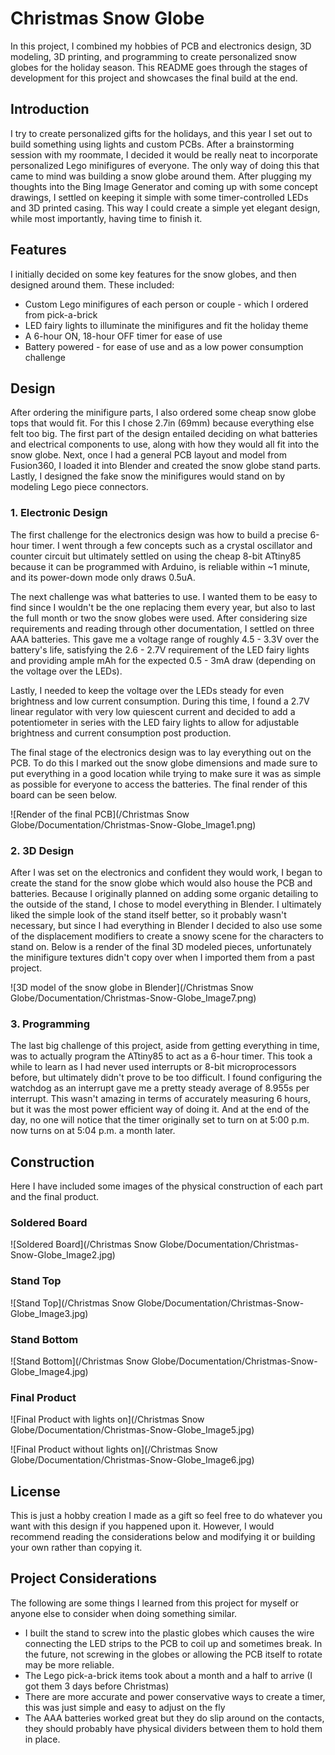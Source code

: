 # Christmas Snow Globe 

In this project, I combined my hobbies of PCB and electronics design, 3D modeling, 3D printing, and programming to create personalized snow globes for the holiday season. This README goes through the stages of development for this project and showcases the final build at the end.

## Introduction

I try to create personalized gifts for the holidays, and this year I set out to build something using lights and custom PCBs. After a brainstorming session with my roommate, I decided it would be really neat to incorporate personalized Lego minifigures of everyone. The only way of doing this that came to mind was building a snow globe around them. After plugging my thoughts into the Bing Image Generator and coming up with some concept drawings, I settled on keeping it simple with some timer-controlled LEDs and 3D printed casing. This way I could create a simple yet elegant design, while most importantly, having time to finish it. 

## Features

I initially decided on some key features for the snow globes, and then designed around them. These included:
- Custom Lego minifigures of each person or couple - which I ordered from pick-a-brick
- LED fairy lights to illuminate the minifigures and fit the holiday theme
- A 6-hour ON, 18-hour OFF timer for ease of use
- Battery powered - for ease of use and as a low power consumption challenge

## Design

After ordering the minifigure parts, I also ordered some cheap snow globe tops that would fit. For this I chose 2.7in (69mm) because everything else felt too big. The first part of the design entailed deciding on what batteries and electrical components to use, along with how they would all fit into the snow globe. Next, once I had a general PCB layout and model from Fusion360, I loaded it into Blender and created the snow globe stand parts. Lastly, I designed the fake snow the minifigures would stand on by modeling Lego piece connectors.

### 1. Electronic Design

The first challenge for the electronics design was how to build a precise 6-hour timer. I went through a few concepts such as a crystal oscillator and counter circuit but ultimately settled on using the cheap 8-bit ATtiny85 because it can be programmed with Arduino, is reliable within ~1 minute, and its power-down mode only draws 0.5uA. 

The next challenge was what batteries to use. I wanted them to be easy to find since I wouldn't be the one replacing them every year, but also to last the full month or two the snow globes were used. After considering size requirements and reading through other documentation, I settled on three AAA batteries. This gave me a voltage range of roughly 4.5 - 3.3V over the battery's life, satisfying the 2.6 - 2.7V requirement of the LED fairy lights and providing ample mAh for the expected 0.5 - 3mA draw (depending on the voltage over the LEDs). 

Lastly, I needed to keep the voltage over the LEDs steady for even brightness and low current consumption. During this time, I found a 2.7V linear regulator with very low quiescent current and decided to add a potentiometer in series with the LED fairy lights to allow for adjustable brightness and current consumption post production.

The final stage of the electronics design was to lay everything out on the PCB. To do this I marked out the snow globe dimensions and made sure to put everything in a good location while trying to make sure it was as simple as possible for everyone to access the batteries. The final render of this board can be seen below.

![Render of the final PCB](/Christmas Snow Globe/Documentation/Christmas-Snow-Globe_Image1.png)

### 2. 3D Design

After I was set on the electronics and confident they would work, I began to create the stand for the snow globe which would also house the PCB and batteries. Because I originally planned on adding some organic detailing to the outside of the stand, I chose to model everything in Blender. I ultimately liked the simple look of the stand itself better, so it probably wasn't necessary, but since I had everything in Blender I decided to also use some of the displacement modifiers to create a snowy scene for the characters to stand on. Below is a render of the final 3D modeled pieces, unfortunately the minifigure textures didn't copy over when I imported them from a past project.

![3D model of the snow globe in Blender](/Christmas Snow Globe/Documentation/Christmas-Snow-Globe_Image7.png)

### 3. Programming

The last big challenge of this project, aside from getting everything in time, was to actually program the ATtiny85 to act as a 6-hour timer. This took a while to learn as I had never used interrupts or 8-bit microprocessors before, but ultimately didn't prove to be too difficult. I found configuring the watchdog as an interrupt gave me a pretty steady average of 8.955s per interrupt. This wasn't amazing in terms of accurately measuring 6 hours, but it was the most power efficient way of doing it. And at the end of the day, no one will notice that the timer originally set to turn on at 5:00 p.m. now turns on at 5:04 p.m. a month later.

## Construction

Here I have included some images of the physical construction of each part and the final product.

### Soldered Board

![Soldered Board](/Christmas Snow Globe/Documentation/Christmas-Snow-Globe_Image2.jpg)

### Stand Top

![Stand Top](/Christmas Snow Globe/Documentation/Christmas-Snow-Globe_Image3.jpg)

### Stand Bottom

![Stand Bottom](/Christmas Snow Globe/Documentation/Christmas-Snow-Globe_Image4.jpg)

### Final Product

![Final Product with lights on](/Christmas Snow Globe/Documentation/Christmas-Snow-Globe_Image5.jpg)

![Final Product without lights on](/Christmas Snow Globe/Documentation/Christmas-Snow-Globe_Image6.jpg)

## License

This is just a hobby creation I made as a gift so feel free to do whatever you want with this design if you happened upon it. However, I would recommend reading the considerations below and modifying it or building your own rather than copying it.

## Project Considerations

The following are some things I learned from this project for myself or anyone else to consider when doing something similar.
- I built the stand to screw into the plastic globes which causes the wire connecting the LED strips to the PCB to coil up and sometimes break. In the future, not screwing in the globes or allowing the PCB itself to rotate may be more reliable.
- The Lego pick-a-brick items took about a month and a half to arrive (I got them 3 days before Christmas) 
- There are more accurate and power conservative ways to create a timer, this was just simple and easy to adjust on the fly
- The AAA batteries worked great but they do slip around on the contacts, they should probably have physical dividers between them to hold them in place.